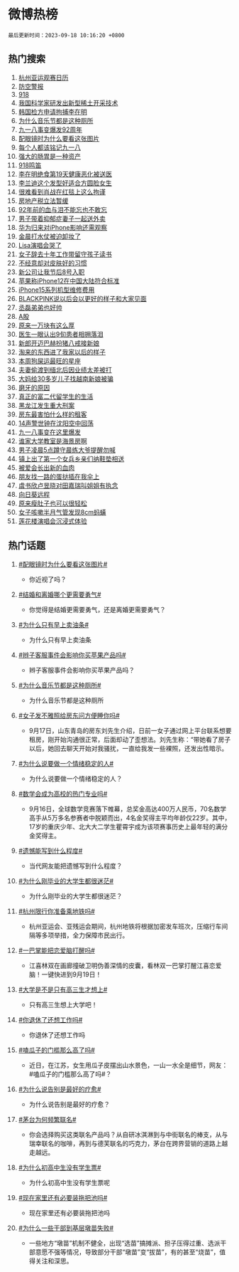 # 微博热榜

`最后更新时间：2023-09-18 10:16:20 +0800`

## 热门搜索

1. [杭州亚运观赛日历](https://m.weibo.cn/search?containerid=100103type%3D1%26t%3D10%26q%3D%23%E6%9D%AD%E5%B7%9E%E4%BA%9A%E8%BF%90%E8%A7%82%E8%B5%9B%E6%97%A5%E5%8E%86%23&stream_entry_id=51&isnewpage=1&extparam=seat%3D1%26cate%3D10103%26stream_entry_id%3D51%26pos%3D0%26dgr%3D0%26c_type%3D51%26filter_type%3Drealtimehot%26display_time%3D1695003379%26pre_seqid%3D169500337952001754308)
1. [防空警报](https://m.weibo.cn/search?containerid=100103type%3D1%26t%3D10%26q%3D%E9%98%B2%E7%A9%BA%E8%AD%A6%E6%8A%A5&stream_entry_id=31&isnewpage=1&extparam=seat%3D1%26cate%3D5001%26stream_entry_id%3D31%26flag%3D1%26filter_type%3Drealtimehot%26c_type%3D31%26lcate%3D5001%26pos%3D0%26q%3D%25E9%2598%25B2%25E7%25A9%25BA%25E8%25AD%25A6%25E6%258A%25A5%26dgr%3D0%26band_rank%3D1%26realpos%3D1%26display_time%3D1695003379%26pre_seqid%3D169500337952001754308)
1. [918](https://m.weibo.cn/search?containerid=100103type%3D1%26t%3D10%26q%3D918&stream_entry_id=31&isnewpage=1&extparam=seat%3D1%26cate%3D5001%26stream_entry_id%3D31%26flag%3D16%26filter_type%3Drealtimehot%26c_type%3D31%26lcate%3D5001%26pos%3D1%26q%3D918%26dgr%3D0%26band_rank%3D2%26realpos%3D2%26display_time%3D1695003379%26pre_seqid%3D169500337952001754308)
1. [我国科学家研发出新型稀土开采技术](https://m.weibo.cn/search?containerid=100103type%3D1%26t%3D10%26q%3D%23%E6%88%91%E5%9B%BD%E7%A7%91%E5%AD%A6%E5%AE%B6%E7%A0%94%E5%8F%91%E5%87%BA%E6%96%B0%E5%9E%8B%E7%A8%80%E5%9C%9F%E5%BC%80%E9%87%87%E6%8A%80%E6%9C%AF%23&stream_entry_id=31&isnewpage=1&extparam=seat%3D1%26cate%3D5001%26stream_entry_id%3D31%26flag%3D0%26filter_type%3Drealtimehot%26c_type%3D31%26lcate%3D5001%26pos%3D2%26q%3D%2523%25E6%2588%2591%25E5%259B%25BD%25E7%25A7%2591%25E5%25AD%25A6%25E5%25AE%25B6%25E7%25A0%2594%25E5%258F%2591%25E5%2587%25BA%25E6%2596%25B0%25E5%259E%258B%25E7%25A8%2580%25E5%259C%259F%25E5%25BC%2580%25E9%2587%2587%25E6%258A%2580%25E6%259C%25AF%2523%26dgr%3D0%26band_rank%3D3%26realpos%3D3%26display_time%3D1695003379%26pre_seqid%3D169500337952001754308)
1. [韩国检方申请拘捕李在明](https://m.weibo.cn/search?containerid=100103type%3D1%26t%3D10%26q%3D%23%E9%9F%A9%E5%9B%BD%E6%A3%80%E6%96%B9%E7%94%B3%E8%AF%B7%E6%8B%98%E6%8D%95%E6%9D%8E%E5%9C%A8%E6%98%8E%23&stream_entry_id=31&isnewpage=1&extparam=seat%3D1%26cate%3D5001%26stream_entry_id%3D31%26flag%3D1%26filter_type%3Drealtimehot%26c_type%3D31%26lcate%3D5001%26pos%3D3%26q%3D%2523%25E9%259F%25A9%25E5%259B%25BD%25E6%25A3%2580%25E6%2596%25B9%25E7%2594%25B3%25E8%25AF%25B7%25E6%258B%2598%25E6%258D%2595%25E6%259D%258E%25E5%259C%25A8%25E6%2598%258E%2523%26dgr%3D0%26band_rank%3D4%26realpos%3D4%26display_time%3D1695003379%26pre_seqid%3D169500337952001754308)
1. [为什么音乐节都是这种厕所](https://m.weibo.cn/search?containerid=100103type%3D1%26t%3D10%26q%3D%23%E4%B8%BA%E4%BB%80%E4%B9%88%E9%9F%B3%E4%B9%90%E8%8A%82%E9%83%BD%E6%98%AF%E8%BF%99%E7%A7%8D%E5%8E%95%E6%89%80%23&stream_entry_id=31&isnewpage=1&extparam=seat%3D1%26cate%3D5001%26stream_entry_id%3D31%26flag%3D1%26filter_type%3Drealtimehot%26c_type%3D31%26lcate%3D5001%26pos%3D4%26q%3D%2523%25E4%25B8%25BA%25E4%25BB%2580%25E4%25B9%2588%25E9%259F%25B3%25E4%25B9%2590%25E8%258A%2582%25E9%2583%25BD%25E6%2598%25AF%25E8%25BF%2599%25E7%25A7%258D%25E5%258E%2595%25E6%2589%2580%2523%26dgr%3D0%26band_rank%3D5%26realpos%3D5%26display_time%3D1695003379%26pre_seqid%3D169500337952001754308)
1. [九一八事变爆发92周年](https://m.weibo.cn/search?containerid=100103type%3D1%26t%3D10%26q%3D%23%E4%B9%9D%E4%B8%80%E5%85%AB%E4%BA%8B%E5%8F%98%E7%88%86%E5%8F%9192%E5%91%A8%E5%B9%B4%23&stream_entry_id=31&isnewpage=1&extparam=seat%3D1%26cate%3D5001%26stream_entry_id%3D31%26flag%3D16%26filter_type%3Drealtimehot%26c_type%3D31%26lcate%3D5001%26pos%3D5%26q%3D%2523%25E4%25B9%259D%25E4%25B8%2580%25E5%2585%25AB%25E4%25BA%258B%25E5%258F%2598%25E7%2588%2586%25E5%258F%259192%25E5%2591%25A8%25E5%25B9%25B4%2523%26dgr%3D0%26band_rank%3D6%26realpos%3D6%26display_time%3D1695003379%26pre_seqid%3D169500337952001754308)
1. [配眼镜时为什么要看这张图片](https://m.weibo.cn/search?containerid=100103type%3D1%26t%3D10%26q%3D%23%E9%85%8D%E7%9C%BC%E9%95%9C%E6%97%B6%E4%B8%BA%E4%BB%80%E4%B9%88%E8%A6%81%E7%9C%8B%E8%BF%99%E5%BC%A0%E5%9B%BE%E7%89%87%23&stream_entry_id=31&isnewpage=1&extparam=seat%3D1%26cate%3D5001%26stream_entry_id%3D31%26flag%3D1%26filter_type%3Drealtimehot%26c_type%3D31%26lcate%3D5001%26pos%3D6%26q%3D%2523%25E9%2585%258D%25E7%259C%25BC%25E9%2595%259C%25E6%2597%25B6%25E4%25B8%25BA%25E4%25BB%2580%25E4%25B9%2588%25E8%25A6%2581%25E7%259C%258B%25E8%25BF%2599%25E5%25BC%25A0%25E5%259B%25BE%25E7%2589%2587%2523%26dgr%3D0%26band_rank%3D7%26realpos%3D7%26display_time%3D1695003379%26pre_seqid%3D169500337952001754308)
1. [每个人都该铭记九一八](https://m.weibo.cn/search?containerid=100103type%3D1%26t%3D10%26q%3D%23%E6%AF%8F%E4%B8%AA%E4%BA%BA%E9%83%BD%E8%AF%A5%E9%93%AD%E8%AE%B0%E4%B9%9D%E4%B8%80%E5%85%AB%23&stream_entry_id=31&isnewpage=1&extparam=seat%3D1%26cate%3D5001%26stream_entry_id%3D31%26flag%3D16%26filter_type%3Drealtimehot%26c_type%3D31%26lcate%3D5001%26pos%3D7%26q%3D%2523%25E6%25AF%258F%25E4%25B8%25AA%25E4%25BA%25BA%25E9%2583%25BD%25E8%25AF%25A5%25E9%2593%25AD%25E8%25AE%25B0%25E4%25B9%259D%25E4%25B8%2580%25E5%2585%25AB%2523%26dgr%3D0%26band_rank%3D8%26realpos%3D8%26display_time%3D1695003379%26pre_seqid%3D169500337952001754308)
1. [强大的肠胃是一种资产](https://m.weibo.cn/search?containerid=100103type%3D1%26t%3D10%26q%3D%E5%BC%BA%E5%A4%A7%E7%9A%84%E8%82%A0%E8%83%83%E6%98%AF%E4%B8%80%E7%A7%8D%E8%B5%84%E4%BA%A7&stream_entry_id=31&isnewpage=1&extparam=seat%3D1%26cate%3D5001%26stream_entry_id%3D31%26flag%3D1%26filter_type%3Drealtimehot%26c_type%3D31%26lcate%3D5001%26pos%3D8%26q%3D%25E5%25BC%25BA%25E5%25A4%25A7%25E7%259A%2584%25E8%2582%25A0%25E8%2583%2583%25E6%2598%25AF%25E4%25B8%2580%25E7%25A7%258D%25E8%25B5%2584%25E4%25BA%25A7%26dgr%3D0%26band_rank%3D9%26realpos%3D9%26display_time%3D1695003379%26pre_seqid%3D169500337952001754308)
1. [918鸣笛](https://m.weibo.cn/search?containerid=100103type%3D1%26t%3D10%26q%3D918%E9%B8%A3%E7%AC%9B&stream_entry_id=31&isnewpage=1&extparam=seat%3D1%26cate%3D5001%26stream_entry_id%3D31%26flag%3D1%26filter_type%3Drealtimehot%26c_type%3D31%26lcate%3D5001%26pos%3D9%26q%3D918%25E9%25B8%25A3%25E7%25AC%259B%26dgr%3D0%26band_rank%3D10%26realpos%3D10%26display_time%3D1695003379%26pre_seqid%3D169500337952001754308)
1. [李在明绝食第19天健康恶化被送医](https://m.weibo.cn/search?containerid=100103type%3D1%26t%3D10%26q%3D%23%E6%9D%8E%E5%9C%A8%E6%98%8E%E7%BB%9D%E9%A3%9F%E7%AC%AC19%E5%A4%A9%E5%81%A5%E5%BA%B7%E6%81%B6%E5%8C%96%E8%A2%AB%E9%80%81%E5%8C%BB%23&stream_entry_id=31&isnewpage=1&extparam=seat%3D1%26cate%3D5001%26stream_entry_id%3D31%26flag%3D2%26filter_type%3Drealtimehot%26c_type%3D31%26lcate%3D5001%26pos%3D10%26q%3D%2523%25E6%259D%258E%25E5%259C%25A8%25E6%2598%258E%25E7%25BB%259D%25E9%25A3%259F%25E7%25AC%25AC19%25E5%25A4%25A9%25E5%2581%25A5%25E5%25BA%25B7%25E6%2581%25B6%25E5%258C%2596%25E8%25A2%25AB%25E9%2580%2581%25E5%258C%25BB%2523%26dgr%3D0%26band_rank%3D11%26realpos%3D11%26display_time%3D1695003379%26pre_seqid%3D169500337952001754308)
1. [李兰迪这个发型好适合方圆脸女生](https://m.weibo.cn/search?containerid=100103type%3D1%26t%3D10%26q%3D%E6%9D%8E%E5%85%B0%E8%BF%AA%E8%BF%99%E4%B8%AA%E5%8F%91%E5%9E%8B%E5%A5%BD%E9%80%82%E5%90%88%E6%96%B9%E5%9C%86%E8%84%B8%E5%A5%B3%E7%94%9F&stream_entry_id=31&isnewpage=1&extparam=seat%3D1%26cate%3D5001%26stream_entry_id%3D31%26flag%3D0%26filter_type%3Drealtimehot%26c_type%3D31%26lcate%3D5001%26pos%3D11%26q%3D%25E6%259D%258E%25E5%2585%25B0%25E8%25BF%25AA%25E8%25BF%2599%25E4%25B8%25AA%25E5%258F%2591%25E5%259E%258B%25E5%25A5%25BD%25E9%2580%2582%25E5%2590%2588%25E6%2596%25B9%25E5%259C%2586%25E8%2584%25B8%25E5%25A5%25B3%25E7%2594%259F%26dgr%3D0%26band_rank%3D12%26realpos%3D12%26display_time%3D1695003379%26pre_seqid%3D169500337952001754308)
1. [很难看到肖战在红毯上这么拘谨](https://m.weibo.cn/search?containerid=100103type%3D1%26t%3D10%26q%3D%E5%BE%88%E9%9A%BE%E7%9C%8B%E5%88%B0%E8%82%96%E6%88%98%E5%9C%A8%E7%BA%A2%E6%AF%AF%E4%B8%8A%E8%BF%99%E4%B9%88%E6%8B%98%E8%B0%A8&stream_entry_id=31&isnewpage=1&extparam=seat%3D1%26cate%3D5001%26stream_entry_id%3D31%26flag%3D2%26filter_type%3Drealtimehot%26c_type%3D31%26lcate%3D5001%26pos%3D12%26q%3D%25E5%25BE%2588%25E9%259A%25BE%25E7%259C%258B%25E5%2588%25B0%25E8%2582%2596%25E6%2588%2598%25E5%259C%25A8%25E7%25BA%25A2%25E6%25AF%25AF%25E4%25B8%258A%25E8%25BF%2599%25E4%25B9%2588%25E6%258B%2598%25E8%25B0%25A8%26dgr%3D0%26band_rank%3D13%26realpos%3D13%26display_time%3D1695003379%26pre_seqid%3D169500337952001754308)
1. [房地产税立法暂缓](https://m.weibo.cn/search?containerid=100103type%3D1%26t%3D10%26q%3D%23%E6%88%BF%E5%9C%B0%E4%BA%A7%E7%A8%8E%E7%AB%8B%E6%B3%95%E6%9A%82%E7%BC%93%23&stream_entry_id=31&isnewpage=1&extparam=seat%3D1%26cate%3D5001%26stream_entry_id%3D31%26flag%3D1%26filter_type%3Drealtimehot%26c_type%3D31%26lcate%3D5001%26pos%3D13%26q%3D%2523%25E6%2588%25BF%25E5%259C%25B0%25E4%25BA%25A7%25E7%25A8%258E%25E7%25AB%258B%25E6%25B3%2595%25E6%259A%2582%25E7%25BC%2593%2523%26dgr%3D0%26band_rank%3D14%26realpos%3D14%26display_time%3D1695003379%26pre_seqid%3D169500337952001754308)
1. [92年前的血与泪不能忘也不敢忘](https://m.weibo.cn/search?containerid=100103type%3D1%26t%3D10%26q%3D%2392%E5%B9%B4%E5%89%8D%E7%9A%84%E8%A1%80%E4%B8%8E%E6%B3%AA%E4%B8%8D%E8%83%BD%E5%BF%98%E4%B9%9F%E4%B8%8D%E6%95%A2%E5%BF%98%23&stream_entry_id=31&isnewpage=1&extparam=seat%3D1%26cate%3D5001%26stream_entry_id%3D31%26flag%3D0%26filter_type%3Drealtimehot%26c_type%3D31%26lcate%3D5001%26pos%3D14%26q%3D%252392%25E5%25B9%25B4%25E5%2589%258D%25E7%259A%2584%25E8%25A1%2580%25E4%25B8%258E%25E6%25B3%25AA%25E4%25B8%258D%25E8%2583%25BD%25E5%25BF%2598%25E4%25B9%259F%25E4%25B8%258D%25E6%2595%25A2%25E5%25BF%2598%2523%26dgr%3D0%26band_rank%3D15%26realpos%3D15%26display_time%3D1695003379%26pre_seqid%3D169500337952001754308)
1. [男子带着抑郁症妻子一起送外卖](https://m.weibo.cn/search?containerid=100103type%3D1%26t%3D10%26q%3D%23%E7%94%B7%E5%AD%90%E5%B8%A6%E7%9D%80%E6%8A%91%E9%83%81%E7%97%87%E5%A6%BB%E5%AD%90%E4%B8%80%E8%B5%B7%E9%80%81%E5%A4%96%E5%8D%96%23&stream_entry_id=31&isnewpage=1&extparam=seat%3D1%26cate%3D5001%26stream_entry_id%3D31%26flag%3D1%26filter_type%3Drealtimehot%26c_type%3D31%26lcate%3D5001%26pos%3D15%26q%3D%2523%25E7%2594%25B7%25E5%25AD%2590%25E5%25B8%25A6%25E7%259D%2580%25E6%258A%2591%25E9%2583%2581%25E7%2597%2587%25E5%25A6%25BB%25E5%25AD%2590%25E4%25B8%2580%25E8%25B5%25B7%25E9%2580%2581%25E5%25A4%2596%25E5%258D%2596%2523%26dgr%3D0%26band_rank%3D16%26realpos%3D16%26display_time%3D1695003379%26pre_seqid%3D169500337952001754308)
1. [华为归来对iPhone影响还需观察](https://m.weibo.cn/search?containerid=100103type%3D1%26t%3D10%26q%3D%23%E5%8D%8E%E4%B8%BA%E5%BD%92%E6%9D%A5%E5%AF%B9iPhone%E5%BD%B1%E5%93%8D%E8%BF%98%E9%9C%80%E8%A7%82%E5%AF%9F%23&stream_entry_id=31&isnewpage=1&extparam=seat%3D1%26cate%3D5001%26stream_entry_id%3D31%26flag%3D1%26filter_type%3Drealtimehot%26c_type%3D31%26lcate%3D5001%26pos%3D16%26q%3D%2523%25E5%258D%258E%25E4%25B8%25BA%25E5%25BD%2592%25E6%259D%25A5%25E5%25AF%25B9iPhone%25E5%25BD%25B1%25E5%2593%258D%25E8%25BF%2598%25E9%259C%2580%25E8%25A7%2582%25E5%25AF%259F%2523%26dgr%3D0%26band_rank%3D17%26realpos%3D17%26display_time%3D1695003379%26pre_seqid%3D169500337952001754308)
1. [金晨打水仗被迫卸妆了](https://m.weibo.cn/search?containerid=100103type%3D1%26t%3D10%26q%3D%23%E9%87%91%E6%99%A8%E6%89%93%E6%B0%B4%E4%BB%97%E8%A2%AB%E8%BF%AB%E5%8D%B8%E5%A6%86%E4%BA%86%23&stream_entry_id=31&isnewpage=1&extparam=seat%3D1%26cate%3D5001%26stream_entry_id%3D31%26flag%3D0%26filter_type%3Drealtimehot%26c_type%3D31%26lcate%3D5001%26pos%3D17%26q%3D%2523%25E9%2587%2591%25E6%2599%25A8%25E6%2589%2593%25E6%25B0%25B4%25E4%25BB%2597%25E8%25A2%25AB%25E8%25BF%25AB%25E5%258D%25B8%25E5%25A6%2586%25E4%25BA%2586%2523%26dgr%3D0%26band_rank%3D18%26realpos%3D18%26display_time%3D1695003379%26pre_seqid%3D169500337952001754308)
1. [Lisa演唱会哭了](https://m.weibo.cn/search?containerid=100103type%3D1%26t%3D10%26q%3D%23Lisa%E6%BC%94%E5%94%B1%E4%BC%9A%E5%93%AD%E4%BA%86%23&stream_entry_id=31&isnewpage=1&extparam=seat%3D1%26cate%3D5001%26stream_entry_id%3D31%26flag%3D2%26filter_type%3Drealtimehot%26c_type%3D31%26lcate%3D5001%26pos%3D18%26q%3D%2523Lisa%25E6%25BC%2594%25E5%2594%25B1%25E4%25BC%259A%25E5%2593%25AD%25E4%25BA%2586%2523%26dgr%3D0%26band_rank%3D19%26realpos%3D19%26display_time%3D1695003379%26pre_seqid%3D169500337952001754308)
1. [女子辞去十年工作带留守孩子读书](https://m.weibo.cn/search?containerid=100103type%3D1%26t%3D10%26q%3D%23%E5%A5%B3%E5%AD%90%E8%BE%9E%E5%8E%BB%E5%8D%81%E5%B9%B4%E5%B7%A5%E4%BD%9C%E5%B8%A6%E7%95%99%E5%AE%88%E5%AD%A9%E5%AD%90%E8%AF%BB%E4%B9%A6%23&stream_entry_id=31&isnewpage=1&extparam=seat%3D1%26cate%3D5001%26stream_entry_id%3D31%26flag%3D32768%26filter_type%3Drealtimehot%26c_type%3D31%26lcate%3D5001%26pos%3D19%26q%3D%2523%25E5%25A5%25B3%25E5%25AD%2590%25E8%25BE%259E%25E5%258E%25BB%25E5%258D%2581%25E5%25B9%25B4%25E5%25B7%25A5%25E4%25BD%259C%25E5%25B8%25A6%25E7%2595%2599%25E5%25AE%2588%25E5%25AD%25A9%25E5%25AD%2590%25E8%25AF%25BB%25E4%25B9%25A6%2523%26dgr%3D0%26band_rank%3D20%26realpos%3D20%26display_time%3D1695003379%26pre_seqid%3D169500337952001754308)
1. [不经意却对皮肤好的习惯](https://m.weibo.cn/search?containerid=100103type%3D1%26t%3D10%26q%3D%23%E4%B8%8D%E7%BB%8F%E6%84%8F%E5%8D%B4%E5%AF%B9%E7%9A%AE%E8%82%A4%E5%A5%BD%E7%9A%84%E4%B9%A0%E6%83%AF%23&stream_entry_id=31&isnewpage=1&extparam=seat%3D1%26cate%3D5001%26stream_entry_id%3D31%26flag%3D1%26filter_type%3Drealtimehot%26c_type%3D31%26lcate%3D5001%26pos%3D20%26q%3D%2523%25E4%25B8%258D%25E7%25BB%258F%25E6%2584%258F%25E5%258D%25B4%25E5%25AF%25B9%25E7%259A%25AE%25E8%2582%25A4%25E5%25A5%25BD%25E7%259A%2584%25E4%25B9%25A0%25E6%2583%25AF%2523%26dgr%3D0%26band_rank%3D21%26realpos%3D21%26display_time%3D1695003379%26pre_seqid%3D169500337952001754308)
1. [新公司让我节后8号入职](https://m.weibo.cn/search?containerid=100103type%3D1%26t%3D10%26q%3D%23%E6%96%B0%E5%85%AC%E5%8F%B8%E8%AE%A9%E6%88%91%E8%8A%82%E5%90%8E8%E5%8F%B7%E5%85%A5%E8%81%8C%23&stream_entry_id=31&isnewpage=1&extparam=seat%3D1%26cate%3D5001%26stream_entry_id%3D31%26flag%3D1%26filter_type%3Drealtimehot%26c_type%3D31%26lcate%3D5001%26pos%3D21%26q%3D%2523%25E6%2596%25B0%25E5%2585%25AC%25E5%258F%25B8%25E8%25AE%25A9%25E6%2588%2591%25E8%258A%2582%25E5%2590%258E8%25E5%258F%25B7%25E5%2585%25A5%25E8%2581%258C%2523%26dgr%3D0%26band_rank%3D22%26realpos%3D22%26display_time%3D1695003379%26pre_seqid%3D169500337952001754308)
1. [苹果称iPhone12在中国大陆符合标准](https://m.weibo.cn/search?containerid=100103type%3D1%26t%3D10%26q%3D%23%E8%8B%B9%E6%9E%9C%E7%A7%B0iPhone12%E5%9C%A8%E4%B8%AD%E5%9B%BD%E5%A4%A7%E9%99%86%E7%AC%A6%E5%90%88%E6%A0%87%E5%87%86%23&stream_entry_id=31&isnewpage=1&extparam=seat%3D1%26cate%3D5001%26stream_entry_id%3D31%26flag%3D0%26filter_type%3Drealtimehot%26c_type%3D31%26lcate%3D5001%26pos%3D22%26q%3D%2523%25E8%258B%25B9%25E6%259E%259C%25E7%25A7%25B0iPhone12%25E5%259C%25A8%25E4%25B8%25AD%25E5%259B%25BD%25E5%25A4%25A7%25E9%2599%2586%25E7%25AC%25A6%25E5%2590%2588%25E6%25A0%2587%25E5%2587%2586%2523%26dgr%3D0%26band_rank%3D23%26realpos%3D23%26display_time%3D1695003379%26pre_seqid%3D169500337952001754308)
1. [iPhone15系列机型维修费用](https://m.weibo.cn/search?containerid=100103type%3D1%26t%3D10%26q%3D%23iPhone15%E7%B3%BB%E5%88%97%E6%9C%BA%E5%9E%8B%E7%BB%B4%E4%BF%AE%E8%B4%B9%E7%94%A8%23&stream_entry_id=31&isnewpage=1&extparam=seat%3D1%26cate%3D5001%26stream_entry_id%3D31%26flag%3D1%26filter_type%3Drealtimehot%26c_type%3D31%26lcate%3D5001%26pos%3D23%26q%3D%2523iPhone15%25E7%25B3%25BB%25E5%2588%2597%25E6%259C%25BA%25E5%259E%258B%25E7%25BB%25B4%25E4%25BF%25AE%25E8%25B4%25B9%25E7%2594%25A8%2523%26dgr%3D0%26band_rank%3D24%26realpos%3D24%26display_time%3D1695003379%26pre_seqid%3D169500337952001754308)
1. [BLACKPINK说以后会以更好的样子和大家见面](https://m.weibo.cn/search?containerid=100103type%3D1%26t%3D10%26q%3D%23BLACKPINK%E8%AF%B4%E4%BB%A5%E5%90%8E%E4%BC%9A%E4%BB%A5%E6%9B%B4%E5%A5%BD%E7%9A%84%E6%A0%B7%E5%AD%90%E5%92%8C%E5%A4%A7%E5%AE%B6%E8%A7%81%E9%9D%A2%23&stream_entry_id=31&isnewpage=1&extparam=seat%3D1%26cate%3D5001%26stream_entry_id%3D31%26flag%3D0%26filter_type%3Drealtimehot%26c_type%3D31%26lcate%3D5001%26pos%3D24%26q%3D%2523BLACKPINK%25E8%25AF%25B4%25E4%25BB%25A5%25E5%2590%258E%25E4%25BC%259A%25E4%25BB%25A5%25E6%259B%25B4%25E5%25A5%25BD%25E7%259A%2584%25E6%25A0%25B7%25E5%25AD%2590%25E5%2592%258C%25E5%25A4%25A7%25E5%25AE%25B6%25E8%25A7%2581%25E9%259D%25A2%2523%26dgr%3D0%26band_rank%3D25%26realpos%3D25%26display_time%3D1695003379%26pre_seqid%3D169500337952001754308)
1. [丞磊弟弟也好帅](https://m.weibo.cn/search?containerid=100103type%3D1%26t%3D10%26q%3D%23%E4%B8%9E%E7%A3%8A%E5%BC%9F%E5%BC%9F%E4%B9%9F%E5%A5%BD%E5%B8%85%23&stream_entry_id=31&isnewpage=1&extparam=seat%3D1%26cate%3D5001%26stream_entry_id%3D31%26flag%3D1%26filter_type%3Drealtimehot%26c_type%3D31%26lcate%3D5001%26pos%3D25%26q%3D%2523%25E4%25B8%259E%25E7%25A3%258A%25E5%25BC%259F%25E5%25BC%259F%25E4%25B9%259F%25E5%25A5%25BD%25E5%25B8%2585%2523%26dgr%3D0%26band_rank%3D26%26realpos%3D26%26display_time%3D1695003379%26pre_seqid%3D169500337952001754308)
1. [A股](https://m.weibo.cn/search?containerid=100103type%3D1%26t%3D10%26q%3DA%E8%82%A1&stream_entry_id=31&isnewpage=1&extparam=seat%3D1%26cate%3D5001%26stream_entry_id%3D31%26flag%3D1%26filter_type%3Drealtimehot%26c_type%3D31%26lcate%3D5001%26pos%3D26%26q%3DA%25E8%2582%25A1%26dgr%3D0%26band_rank%3D27%26realpos%3D27%26display_time%3D1695003379%26pre_seqid%3D169500337952001754308)
1. [原来一万块有这么厚](https://m.weibo.cn/search?containerid=100103type%3D1%26t%3D10%26q%3D%23%E5%8E%9F%E6%9D%A5%E4%B8%80%E4%B8%87%E5%9D%97%E6%9C%89%E8%BF%99%E4%B9%88%E5%8E%9A%23&stream_entry_id=31&isnewpage=1&extparam=seat%3D1%26cate%3D5001%26stream_entry_id%3D31%26flag%3D0%26filter_type%3Drealtimehot%26c_type%3D31%26lcate%3D5001%26pos%3D27%26q%3D%2523%25E5%258E%259F%25E6%259D%25A5%25E4%25B8%2580%25E4%25B8%2587%25E5%259D%2597%25E6%259C%2589%25E8%25BF%2599%25E4%25B9%2588%25E5%258E%259A%2523%26dgr%3D0%26band_rank%3D28%26realpos%3D28%26display_time%3D1695003379%26pre_seqid%3D169500337952001754308)
1. [医生一眼认出9旬患者相拥落泪](https://m.weibo.cn/search?containerid=100103type%3D1%26t%3D10%26q%3D%23%E5%8C%BB%E7%94%9F%E4%B8%80%E7%9C%BC%E8%AE%A4%E5%87%BA9%E6%97%AC%E6%82%A3%E8%80%85%E7%9B%B8%E6%8B%A5%E8%90%BD%E6%B3%AA%23&stream_entry_id=31&isnewpage=1&extparam=seat%3D1%26cate%3D5001%26stream_entry_id%3D31%26flag%3D32768%26filter_type%3Drealtimehot%26c_type%3D31%26lcate%3D5001%26pos%3D28%26q%3D%2523%25E5%258C%25BB%25E7%2594%259F%25E4%25B8%2580%25E7%259C%25BC%25E8%25AE%25A4%25E5%2587%25BA9%25E6%2597%25AC%25E6%2582%25A3%25E8%2580%2585%25E7%259B%25B8%25E6%258B%25A5%25E8%2590%25BD%25E6%25B3%25AA%2523%26dgr%3D0%26band_rank%3D29%26realpos%3D29%26display_time%3D1695003379%26pre_seqid%3D169500337952001754308)
1. [新郎开迈巴赫扮猪八戒接新娘](https://m.weibo.cn/search?containerid=100103type%3D1%26t%3D10%26q%3D%23%E6%96%B0%E9%83%8E%E5%BC%80%E8%BF%88%E5%B7%B4%E8%B5%AB%E6%89%AE%E7%8C%AA%E5%85%AB%E6%88%92%E6%8E%A5%E6%96%B0%E5%A8%98%23&stream_entry_id=31&isnewpage=1&extparam=seat%3D1%26cate%3D5001%26stream_entry_id%3D31%26flag%3D0%26filter_type%3Drealtimehot%26c_type%3D31%26lcate%3D5001%26pos%3D29%26q%3D%2523%25E6%2596%25B0%25E9%2583%258E%25E5%25BC%2580%25E8%25BF%2588%25E5%25B7%25B4%25E8%25B5%25AB%25E6%2589%25AE%25E7%258C%25AA%25E5%2585%25AB%25E6%2588%2592%25E6%258E%25A5%25E6%2596%25B0%25E5%25A8%2598%2523%26dgr%3D0%26band_rank%3D30%26realpos%3D30%26display_time%3D1695003379%26pre_seqid%3D169500337952001754308)
1. [淘来的东西进了我家以后的样子](https://m.weibo.cn/search?containerid=100103type%3D1%26t%3D10%26q%3D%E6%B7%98%E6%9D%A5%E7%9A%84%E4%B8%9C%E8%A5%BF%E8%BF%9B%E4%BA%86%E6%88%91%E5%AE%B6%E4%BB%A5%E5%90%8E%E7%9A%84%E6%A0%B7%E5%AD%90&stream_entry_id=31&isnewpage=1&extparam=seat%3D1%26cate%3D5001%26stream_entry_id%3D31%26flag%3D1%26filter_type%3Drealtimehot%26c_type%3D31%26lcate%3D5001%26pos%3D30%26q%3D%25E6%25B7%2598%25E6%259D%25A5%25E7%259A%2584%25E4%25B8%259C%25E8%25A5%25BF%25E8%25BF%259B%25E4%25BA%2586%25E6%2588%2591%25E5%25AE%25B6%25E4%25BB%25A5%25E5%2590%258E%25E7%259A%2584%25E6%25A0%25B7%25E5%25AD%2590%26dgr%3D0%26band_rank%3D31%26realpos%3D31%26display_time%3D1695003379%26pre_seqid%3D169500337952001754308)
1. [本周狗屎运最旺的星座](https://m.weibo.cn/search?containerid=100103type%3D1%26t%3D10%26q%3D%E6%9C%AC%E5%91%A8%E7%8B%97%E5%B1%8E%E8%BF%90%E6%9C%80%E6%97%BA%E7%9A%84%E6%98%9F%E5%BA%A7&stream_entry_id=31&isnewpage=1&extparam=seat%3D1%26cate%3D5001%26stream_entry_id%3D31%26flag%3D0%26filter_type%3Drealtimehot%26c_type%3D31%26lcate%3D5001%26pos%3D31%26q%3D%25E6%259C%25AC%25E5%2591%25A8%25E7%258B%2597%25E5%25B1%258E%25E8%25BF%2590%25E6%259C%2580%25E6%2597%25BA%25E7%259A%2584%25E6%2598%259F%25E5%25BA%25A7%26dgr%3D0%26band_rank%3D32%26realpos%3D32%26display_time%3D1695003379%26pre_seqid%3D169500337952001754308)
1. [夫妻偷渡到缅北后因业绩太差被打](https://m.weibo.cn/search?containerid=100103type%3D1%26t%3D10%26q%3D%23%E5%A4%AB%E5%A6%BB%E5%81%B7%E6%B8%A1%E5%88%B0%E7%BC%85%E5%8C%97%E5%90%8E%E5%9B%A0%E4%B8%9A%E7%BB%A9%E5%A4%AA%E5%B7%AE%E8%A2%AB%E6%89%93%23&stream_entry_id=31&isnewpage=1&extparam=seat%3D1%26cate%3D5001%26stream_entry_id%3D31%26flag%3D0%26filter_type%3Drealtimehot%26c_type%3D31%26lcate%3D5001%26pos%3D32%26q%3D%2523%25E5%25A4%25AB%25E5%25A6%25BB%25E5%2581%25B7%25E6%25B8%25A1%25E5%2588%25B0%25E7%25BC%2585%25E5%258C%2597%25E5%2590%258E%25E5%259B%25A0%25E4%25B8%259A%25E7%25BB%25A9%25E5%25A4%25AA%25E5%25B7%25AE%25E8%25A2%25AB%25E6%2589%2593%2523%26dgr%3D0%26band_rank%3D33%26realpos%3D33%26display_time%3D1695003379%26pre_seqid%3D169500337952001754308)
1. [大妈给30多岁儿子找越南新娘被骗](https://m.weibo.cn/search?containerid=100103type%3D1%26t%3D10%26q%3D%23%E5%A4%A7%E5%A6%88%E7%BB%9930%E5%A4%9A%E5%B2%81%E5%84%BF%E5%AD%90%E6%89%BE%E8%B6%8A%E5%8D%97%E6%96%B0%E5%A8%98%E8%A2%AB%E9%AA%97%23&stream_entry_id=31&isnewpage=1&extparam=seat%3D1%26cate%3D5001%26stream_entry_id%3D31%26flag%3D1%26filter_type%3Drealtimehot%26c_type%3D31%26lcate%3D5001%26pos%3D33%26q%3D%2523%25E5%25A4%25A7%25E5%25A6%2588%25E7%25BB%259930%25E5%25A4%259A%25E5%25B2%2581%25E5%2584%25BF%25E5%25AD%2590%25E6%2589%25BE%25E8%25B6%258A%25E5%258D%2597%25E6%2596%25B0%25E5%25A8%2598%25E8%25A2%25AB%25E9%25AA%2597%2523%26dgr%3D0%26band_rank%3D34%26realpos%3D34%26display_time%3D1695003379%26pre_seqid%3D169500337952001754308)
1. [磨牙的原因](https://m.weibo.cn/search?containerid=100103type%3D1%26t%3D10%26q%3D%23%E7%A3%A8%E7%89%99%E7%9A%84%E5%8E%9F%E5%9B%A0%23&stream_entry_id=31&isnewpage=1&extparam=seat%3D1%26cate%3D5001%26stream_entry_id%3D31%26flag%3D0%26filter_type%3Drealtimehot%26c_type%3D31%26lcate%3D5001%26pos%3D34%26q%3D%2523%25E7%25A3%25A8%25E7%2589%2599%25E7%259A%2584%25E5%258E%259F%25E5%259B%25A0%2523%26dgr%3D0%26band_rank%3D35%26realpos%3D35%26display_time%3D1695003379%26pre_seqid%3D169500337952001754308)
1. [真正的富二代留学生的生活](https://m.weibo.cn/search?containerid=100103type%3D1%26t%3D10%26q%3D%E7%9C%9F%E6%AD%A3%E7%9A%84%E5%AF%8C%E4%BA%8C%E4%BB%A3%E7%95%99%E5%AD%A6%E7%94%9F%E7%9A%84%E7%94%9F%E6%B4%BB&stream_entry_id=31&isnewpage=1&extparam=seat%3D1%26cate%3D5001%26stream_entry_id%3D31%26flag%3D0%26filter_type%3Drealtimehot%26c_type%3D31%26lcate%3D5001%26pos%3D35%26q%3D%25E7%259C%259F%25E6%25AD%25A3%25E7%259A%2584%25E5%25AF%258C%25E4%25BA%258C%25E4%25BB%25A3%25E7%2595%2599%25E5%25AD%25A6%25E7%2594%259F%25E7%259A%2584%25E7%2594%259F%25E6%25B4%25BB%26dgr%3D0%26band_rank%3D36%26realpos%3D36%26display_time%3D1695003379%26pre_seqid%3D169500337952001754308)
1. [黑龙江发生重大刑案](https://m.weibo.cn/search?containerid=100103type%3D1%26t%3D10%26q%3D%23%E9%BB%91%E9%BE%99%E6%B1%9F%E5%8F%91%E7%94%9F%E9%87%8D%E5%A4%A7%E5%88%91%E6%A1%88%23&stream_entry_id=31&isnewpage=1&extparam=seat%3D1%26cate%3D5001%26stream_entry_id%3D31%26flag%3D0%26filter_type%3Drealtimehot%26c_type%3D31%26lcate%3D5001%26pos%3D36%26q%3D%2523%25E9%25BB%2591%25E9%25BE%2599%25E6%25B1%259F%25E5%258F%2591%25E7%2594%259F%25E9%2587%258D%25E5%25A4%25A7%25E5%2588%2591%25E6%25A1%2588%2523%26dgr%3D0%26band_rank%3D37%26realpos%3D37%26display_time%3D1695003379%26pre_seqid%3D169500337952001754308)
1. [房东最害怕什么样的租客](https://m.weibo.cn/search?containerid=100103type%3D1%26t%3D10%26q%3D%23%E6%88%BF%E4%B8%9C%E6%9C%80%E5%AE%B3%E6%80%95%E4%BB%80%E4%B9%88%E6%A0%B7%E7%9A%84%E7%A7%9F%E5%AE%A2%23&stream_entry_id=31&isnewpage=1&extparam=seat%3D1%26cate%3D5001%26stream_entry_id%3D31%26flag%3D1%26filter_type%3Drealtimehot%26c_type%3D31%26lcate%3D5001%26pos%3D37%26q%3D%2523%25E6%2588%25BF%25E4%25B8%259C%25E6%259C%2580%25E5%25AE%25B3%25E6%2580%2595%25E4%25BB%2580%25E4%25B9%2588%25E6%25A0%25B7%25E7%259A%2584%25E7%25A7%259F%25E5%25AE%25A2%2523%26dgr%3D0%26band_rank%3D38%26realpos%3D38%26display_time%3D1695003379%26pre_seqid%3D169500337952001754308)
1. [14声警世钟在沈阳空中回荡](https://m.weibo.cn/search?containerid=100103type%3D1%26t%3D10%26q%3D%2314%E5%A3%B0%E8%AD%A6%E4%B8%96%E9%92%9F%E5%9C%A8%E6%B2%88%E9%98%B3%E7%A9%BA%E4%B8%AD%E5%9B%9E%E8%8D%A1%23&stream_entry_id=31&isnewpage=1&extparam=seat%3D1%26cate%3D5001%26stream_entry_id%3D31%26flag%3D1%26filter_type%3Drealtimehot%26c_type%3D31%26lcate%3D5001%26pos%3D38%26q%3D%252314%25E5%25A3%25B0%25E8%25AD%25A6%25E4%25B8%2596%25E9%2592%259F%25E5%259C%25A8%25E6%25B2%2588%25E9%2598%25B3%25E7%25A9%25BA%25E4%25B8%25AD%25E5%259B%259E%25E8%258D%25A1%2523%26dgr%3D0%26band_rank%3D39%26realpos%3D39%26display_time%3D1695003379%26pre_seqid%3D169500337952001754308)
1. [九一八事变在这里爆发](https://m.weibo.cn/search?containerid=100103type%3D1%26t%3D10%26q%3D%23%E4%B9%9D%E4%B8%80%E5%85%AB%E4%BA%8B%E5%8F%98%E5%9C%A8%E8%BF%99%E9%87%8C%E7%88%86%E5%8F%91%23&stream_entry_id=31&isnewpage=1&extparam=seat%3D1%26cate%3D5001%26stream_entry_id%3D31%26flag%3D0%26filter_type%3Drealtimehot%26c_type%3D31%26lcate%3D5001%26pos%3D39%26q%3D%2523%25E4%25B9%259D%25E4%25B8%2580%25E5%2585%25AB%25E4%25BA%258B%25E5%258F%2598%25E5%259C%25A8%25E8%25BF%2599%25E9%2587%258C%25E7%2588%2586%25E5%258F%2591%2523%26dgr%3D0%26band_rank%3D40%26realpos%3D40%26display_time%3D1695003379%26pre_seqid%3D169500337952001754308)
1. [谁家大学教室是海景房啊](https://m.weibo.cn/search?containerid=100103type%3D1%26t%3D10%26q%3D%23%E8%B0%81%E5%AE%B6%E5%A4%A7%E5%AD%A6%E6%95%99%E5%AE%A4%E6%98%AF%E6%B5%B7%E6%99%AF%E6%88%BF%E5%95%8A%23&stream_entry_id=31&isnewpage=1&extparam=seat%3D1%26cate%3D5001%26stream_entry_id%3D31%26flag%3D0%26filter_type%3Drealtimehot%26c_type%3D31%26lcate%3D5001%26pos%3D40%26q%3D%2523%25E8%25B0%2581%25E5%25AE%25B6%25E5%25A4%25A7%25E5%25AD%25A6%25E6%2595%2599%25E5%25AE%25A4%25E6%2598%25AF%25E6%25B5%25B7%25E6%2599%25AF%25E6%2588%25BF%25E5%2595%258A%2523%26dgr%3D0%26band_rank%3D41%26realpos%3D41%26display_time%3D1695003379%26pre_seqid%3D169500337952001754308)
1. [男子凌晨5点蹲守晨练大爷提醒勿喊](https://m.weibo.cn/search?containerid=100103type%3D1%26t%3D10%26q%3D%23%E7%94%B7%E5%AD%90%E5%87%8C%E6%99%A85%E7%82%B9%E8%B9%B2%E5%AE%88%E6%99%A8%E7%BB%83%E5%A4%A7%E7%88%B7%E6%8F%90%E9%86%92%E5%8B%BF%E5%96%8A%23&stream_entry_id=31&isnewpage=1&extparam=seat%3D1%26cate%3D5001%26stream_entry_id%3D31%26flag%3D1%26filter_type%3Drealtimehot%26c_type%3D31%26lcate%3D5001%26pos%3D41%26q%3D%2523%25E7%2594%25B7%25E5%25AD%2590%25E5%2587%258C%25E6%2599%25A85%25E7%2582%25B9%25E8%25B9%25B2%25E5%25AE%2588%25E6%2599%25A8%25E7%25BB%2583%25E5%25A4%25A7%25E7%2588%25B7%25E6%258F%2590%25E9%2586%2592%25E5%258B%25BF%25E5%2596%258A%2523%26dgr%3D0%26band_rank%3D42%26realpos%3D42%26display_time%3D1695003379%26pre_seqid%3D169500337952001754308)
1. [镇上出了第一个女兵乡亲们纳鞋垫相送](https://m.weibo.cn/search?containerid=100103type%3D1%26t%3D10%26q%3D%23%E9%95%87%E4%B8%8A%E5%87%BA%E4%BA%86%E7%AC%AC%E4%B8%80%E4%B8%AA%E5%A5%B3%E5%85%B5%E4%B9%A1%E4%BA%B2%E4%BB%AC%E7%BA%B3%E9%9E%8B%E5%9E%AB%E7%9B%B8%E9%80%81%23&stream_entry_id=31&isnewpage=1&extparam=seat%3D1%26cate%3D5001%26stream_entry_id%3D31%26flag%3D32768%26filter_type%3Drealtimehot%26c_type%3D31%26lcate%3D5001%26pos%3D42%26q%3D%2523%25E9%2595%2587%25E4%25B8%258A%25E5%2587%25BA%25E4%25BA%2586%25E7%25AC%25AC%25E4%25B8%2580%25E4%25B8%25AA%25E5%25A5%25B3%25E5%2585%25B5%25E4%25B9%25A1%25E4%25BA%25B2%25E4%25BB%25AC%25E7%25BA%25B3%25E9%259E%258B%25E5%259E%25AB%25E7%259B%25B8%25E9%2580%2581%2523%26dgr%3D0%26band_rank%3D43%26realpos%3D43%26display_time%3D1695003379%26pre_seqid%3D169500337952001754308)
1. [被爱会长出新的血肉](https://m.weibo.cn/search?containerid=100103type%3D1%26t%3D10%26q%3D%E8%A2%AB%E7%88%B1%E4%BC%9A%E9%95%BF%E5%87%BA%E6%96%B0%E7%9A%84%E8%A1%80%E8%82%89&stream_entry_id=31&isnewpage=1&extparam=seat%3D1%26cate%3D5001%26stream_entry_id%3D31%26flag%3D0%26filter_type%3Drealtimehot%26c_type%3D31%26lcate%3D5001%26pos%3D43%26q%3D%25E8%25A2%25AB%25E7%2588%25B1%25E4%25BC%259A%25E9%2595%25BF%25E5%2587%25BA%25E6%2596%25B0%25E7%259A%2584%25E8%25A1%2580%25E8%2582%2589%26dgr%3D0%26band_rank%3D44%26realpos%3D44%26display_time%3D1695003379%26pre_seqid%3D169500337952001754308)
1. [朋友找一路的蛋挞插在我伞上](https://m.weibo.cn/search?containerid=100103type%3D1%26t%3D10%26q%3D%23%E6%9C%8B%E5%8F%8B%E6%89%BE%E4%B8%80%E8%B7%AF%E7%9A%84%E8%9B%8B%E6%8C%9E%E6%8F%92%E5%9C%A8%E6%88%91%E4%BC%9E%E4%B8%8A%23&stream_entry_id=31&isnewpage=1&extparam=seat%3D1%26cate%3D5001%26stream_entry_id%3D31%26flag%3D0%26filter_type%3Drealtimehot%26c_type%3D31%26lcate%3D5001%26pos%3D44%26q%3D%2523%25E6%259C%258B%25E5%258F%258B%25E6%2589%25BE%25E4%25B8%2580%25E8%25B7%25AF%25E7%259A%2584%25E8%259B%258B%25E6%258C%259E%25E6%258F%2592%25E5%259C%25A8%25E6%2588%2591%25E4%25BC%259E%25E4%25B8%258A%2523%26dgr%3D0%26band_rank%3D45%26realpos%3D45%26display_time%3D1695003379%26pre_seqid%3D169500337952001754308)
1. [虞书欣卢昱晓对田嘉瑞叫姐姐有执念](https://m.weibo.cn/search?containerid=100103type%3D1%26t%3D10%26q%3D%23%E8%99%9E%E4%B9%A6%E6%AC%A3%E5%8D%A2%E6%98%B1%E6%99%93%E5%AF%B9%E7%94%B0%E5%98%89%E7%91%9E%E5%8F%AB%E5%A7%90%E5%A7%90%E6%9C%89%E6%89%A7%E5%BF%B5%23&stream_entry_id=31&isnewpage=1&extparam=seat%3D1%26cate%3D5001%26stream_entry_id%3D31%26flag%3D0%26filter_type%3Drealtimehot%26c_type%3D31%26lcate%3D5001%26pos%3D45%26q%3D%2523%25E8%2599%259E%25E4%25B9%25A6%25E6%25AC%25A3%25E5%258D%25A2%25E6%2598%25B1%25E6%2599%2593%25E5%25AF%25B9%25E7%2594%25B0%25E5%2598%2589%25E7%2591%259E%25E5%258F%25AB%25E5%25A7%2590%25E5%25A7%2590%25E6%259C%2589%25E6%2589%25A7%25E5%25BF%25B5%2523%26dgr%3D0%26band_rank%3D46%26realpos%3D46%26display_time%3D1695003379%26pre_seqid%3D169500337952001754308)
1. [向日葵远程](https://m.weibo.cn/search?containerid=100103type%3D1%26t%3D10%26q%3D%E5%90%91%E6%97%A5%E8%91%B5%E8%BF%9C%E7%A8%8B&stream_entry_id=31&isnewpage=1&extparam=seat%3D1%26cate%3D5001%26stream_entry_id%3D31%26flag%3D1%26filter_type%3Drealtimehot%26c_type%3D31%26lcate%3D5001%26pos%3D46%26q%3D%25E5%2590%2591%25E6%2597%25A5%25E8%2591%25B5%25E8%25BF%259C%25E7%25A8%258B%26dgr%3D0%26band_rank%3D47%26realpos%3D47%26display_time%3D1695003379%26pre_seqid%3D169500337952001754308)
1. [原来瘦肚子也可以很轻松](https://m.weibo.cn/search?containerid=100103type%3D1%26t%3D10%26q%3D%E5%8E%9F%E6%9D%A5%E7%98%A6%E8%82%9A%E5%AD%90%E4%B9%9F%E5%8F%AF%E4%BB%A5%E5%BE%88%E8%BD%BB%E6%9D%BE&stream_entry_id=31&isnewpage=1&extparam=seat%3D1%26cate%3D5001%26stream_entry_id%3D31%26flag%3D0%26filter_type%3Drealtimehot%26c_type%3D31%26lcate%3D5001%26pos%3D47%26q%3D%25E5%258E%259F%25E6%259D%25A5%25E7%2598%25A6%25E8%2582%259A%25E5%25AD%2590%25E4%25B9%259F%25E5%258F%25AF%25E4%25BB%25A5%25E5%25BE%2588%25E8%25BD%25BB%25E6%259D%25BE%26dgr%3D0%26band_rank%3D48%26realpos%3D48%26display_time%3D1695003379%26pre_seqid%3D169500337952001754308)
1. [女子咳嗽半月气管发现8cm蚂蟥](https://m.weibo.cn/search?containerid=100103type%3D1%26t%3D10%26q%3D%23%E5%A5%B3%E5%AD%90%E5%92%B3%E5%97%BD%E5%8D%8A%E6%9C%88%E6%B0%94%E7%AE%A1%E5%8F%91%E7%8E%B08cm%E8%9A%82%E8%9F%A5%23&stream_entry_id=31&isnewpage=1&extparam=seat%3D1%26cate%3D5001%26stream_entry_id%3D31%26flag%3D0%26filter_type%3Drealtimehot%26c_type%3D31%26lcate%3D5001%26pos%3D48%26q%3D%2523%25E5%25A5%25B3%25E5%25AD%2590%25E5%2592%25B3%25E5%2597%25BD%25E5%258D%258A%25E6%259C%2588%25E6%25B0%2594%25E7%25AE%25A1%25E5%258F%2591%25E7%258E%25B08cm%25E8%259A%2582%25E8%259F%25A5%2523%26dgr%3D0%26band_rank%3D49%26realpos%3D49%26display_time%3D1695003379%26pre_seqid%3D169500337952001754308)
1. [莲花楼演唱会沉浸式体验](https://m.weibo.cn/search?containerid=100103type%3D1%26t%3D10%26q%3D%E8%8E%B2%E8%8A%B1%E6%A5%BC%E6%BC%94%E5%94%B1%E4%BC%9A%E6%B2%89%E6%B5%B8%E5%BC%8F%E4%BD%93%E9%AA%8C&stream_entry_id=31&isnewpage=1&extparam=seat%3D1%26cate%3D5001%26stream_entry_id%3D31%26flag%3D1%26filter_type%3Drealtimehot%26c_type%3D31%26lcate%3D5001%26pos%3D49%26q%3D%25E8%258E%25B2%25E8%258A%25B1%25E6%25A5%25BC%25E6%25BC%2594%25E5%2594%25B1%25E4%25BC%259A%25E6%25B2%2589%25E6%25B5%25B8%25E5%25BC%258F%25E4%25BD%2593%25E9%25AA%258C%26dgr%3D0%26band_rank%3D50%26realpos%3D50%26display_time%3D1695003379%26pre_seqid%3D169500337952001754308)

## 热门话题

1. [#配眼镜时为什么要看这张图片#](https://m.weibo.cn/search?containerid=231522type%3D1%26t%3D10%26q%3D%23%E9%85%8D%E7%9C%BC%E9%95%9C%E6%97%B6%E4%B8%BA%E4%BB%80%E4%B9%88%E8%A6%81%E7%9C%8B%E8%BF%99%E5%BC%A0%E5%9B%BE%E7%89%87%23&stream_entry_id=128&isnewpage=1&extparam=seat%3D1%26c_type%3D128%26pos%3D1-0-0%26unitid%3D1694995596095%26dgr%3D0%26cate%3D5004%26lcate%3D5004%26display_time%3D1695003380%26pre_seqid%3D1695003380579027374188)
    - 你近视了吗？

1. [#结婚和离婚哪个更需要勇气#](https://m.weibo.cn/search?containerid=231522type%3D1%26t%3D10%26q%3D%23%E7%BB%93%E5%A9%9A%E5%92%8C%E7%A6%BB%E5%A9%9A%E5%93%AA%E4%B8%AA%E6%9B%B4%E9%9C%80%E8%A6%81%E5%8B%87%E6%B0%94%23&stream_entry_id=128&isnewpage=1&extparam=seat%3D1%26c_type%3D128%26pos%3D1-0-1%26unitid%3D1694906242344%26dgr%3D0%26cate%3D5004%26lcate%3D5004%26display_time%3D1695003380%26pre_seqid%3D1695003380579027374188)
    - 你觉得是结婚更需要勇气，还是离婚更需要勇气？

1. [#为什么只有早上卖油条#](https://m.weibo.cn/search?containerid=231522type%3D1%26t%3D10%26q%3D%23%E4%B8%BA%E4%BB%80%E4%B9%88%E5%8F%AA%E6%9C%89%E6%97%A9%E4%B8%8A%E5%8D%96%E6%B2%B9%E6%9D%A1%23&stream_entry_id=128&isnewpage=1&extparam=seat%3D1%26c_type%3D128%26pos%3D1-0-2%26unitid%3D1694957195962%26dgr%3D0%26cate%3D5004%26lcate%3D5004%26display_time%3D1695003380%26pre_seqid%3D1695003380579027374188)
    - 为什么只有早上卖油条

1. [#辫子客服事件会影响你买苹果产品吗#](https://m.weibo.cn/search?containerid=231522type%3D1%26t%3D10%26q%3D%23%E8%BE%AB%E5%AD%90%E5%AE%A2%E6%9C%8D%E4%BA%8B%E4%BB%B6%E4%BC%9A%E5%BD%B1%E5%93%8D%E4%BD%A0%E4%B9%B0%E8%8B%B9%E6%9E%9C%E4%BA%A7%E5%93%81%E5%90%97%23&stream_entry_id=128&isnewpage=1&extparam=seat%3D1%26c_type%3D128%26pos%3D1-0-3%26unitid%3D1694958993821%26dgr%3D0%26cate%3D5004%26lcate%3D5004%26display_time%3D1695003380%26pre_seqid%3D1695003380579027374188)
    - 辫子客服事件会影响你买苹果产品吗？

1. [#为什么音乐节都是这种厕所#](https://m.weibo.cn/search?containerid=231522type%3D1%26t%3D10%26q%3D%23%E4%B8%BA%E4%BB%80%E4%B9%88%E9%9F%B3%E4%B9%90%E8%8A%82%E9%83%BD%E6%98%AF%E8%BF%99%E7%A7%8D%E5%8E%95%E6%89%80%23&stream_entry_id=128&isnewpage=1&extparam=seat%3D1%26c_type%3D128%26pos%3D1-0-4%26unitid%3D1694999194971%26dgr%3D0%26cate%3D5004%26lcate%3D5004%26display_time%3D1695003380%26pre_seqid%3D1695003380579027374188)
    - 为什么音乐节都是这种厕所

1. [#女子发不雅照给房东问方便睡你吗#](https://m.weibo.cn/search?containerid=231522type%3D1%26t%3D10%26q%3D%23%E5%A5%B3%E5%AD%90%E5%8F%91%E4%B8%8D%E9%9B%85%E7%85%A7%E7%BB%99%E6%88%BF%E4%B8%9C%E9%97%AE%E6%96%B9%E4%BE%BF%E7%9D%A1%E4%BD%A0%E5%90%97%23&stream_entry_id=128&isnewpage=1&extparam=seat%3D1%26c_type%3D128%26pos%3D1-0-5%26unitid%3D1694998592297%26dgr%3D0%26cate%3D5004%26lcate%3D5004%26display_time%3D1695003380%26pre_seqid%3D1695003380579027374188)
    - 9月17日，山东青岛的房东刘先生介绍，日前一女子通过网上平台联系想要租房，刚开始沟通很正常，后面却动了歪想法。刘先生称：“带她看了房子以后，她回去聊天开始对我骚扰，一直给我发一些裸照，还发出性暗示。

1. [#为什么说要做一个情绪稳定的人#](https://m.weibo.cn/search?containerid=231522type%3D1%26t%3D10%26q%3D%23%E4%B8%BA%E4%BB%80%E4%B9%88%E8%AF%B4%E8%A6%81%E5%81%9A%E4%B8%80%E4%B8%AA%E6%83%85%E7%BB%AA%E7%A8%B3%E5%AE%9A%E7%9A%84%E4%BA%BA%23&stream_entry_id=128&isnewpage=1&extparam=seat%3D1%26c_type%3D128%26pos%3D1-0-6%26unitid%3D1694843595581%26dgr%3D0%26cate%3D5004%26lcate%3D5004%26display_time%3D1695003380%26pre_seqid%3D1695003380579027374188)
    - 为什么说要做一个情绪稳定的人？

1. [#数学会成为高校的热门专业吗#](https://m.weibo.cn/search?containerid=231522type%3D1%26t%3D10%26q%3D%23%E6%95%B0%E5%AD%A6%E4%BC%9A%E6%88%90%E4%B8%BA%E9%AB%98%E6%A0%A1%E7%9A%84%E7%83%AD%E9%97%A8%E4%B8%93%E4%B8%9A%E5%90%97%23&stream_entry_id=128&isnewpage=1&extparam=seat%3D1%26c_type%3D128%26pos%3D1-0-7%26unitid%3D1694955389331%26dgr%3D0%26cate%3D5004%26lcate%3D5004%26display_time%3D1695003380%26pre_seqid%3D1695003380579027374188)
    - 9月16日，全球数学竞赛落下帷幕，总奖金高达400万人民币，70名数学高手从5万多名参赛者中脱颖而出，4名金奖得主平均年龄仅22岁。其中，17岁的重庆少年、北大大二学生瞿霄宇成为该项赛事历史上最年轻的满分金奖得主。

1. [#遗憾能写到什么程度#](https://m.weibo.cn/search?containerid=231522type%3D1%26t%3D10%26q%3D%23%E9%81%97%E6%86%BE%E8%83%BD%E5%86%99%E5%88%B0%E4%BB%80%E4%B9%88%E7%A8%8B%E5%BA%A6%23&stream_entry_id=128&isnewpage=1&extparam=seat%3D1%26c_type%3D128%26pos%3D1-0-8%26unitid%3D1694951222779%26dgr%3D0%26cate%3D5004%26lcate%3D5004%26display_time%3D1695003380%26pre_seqid%3D1695003380579027374188)
    - 当代网友能把遗憾写到什么程度？

1. [#为什么刚毕业的大学生都很迷茫#](https://m.weibo.cn/search?containerid=231522type%3D1%26t%3D10%26q%3D%23%E4%B8%BA%E4%BB%80%E4%B9%88%E5%88%9A%E6%AF%95%E4%B8%9A%E7%9A%84%E5%A4%A7%E5%AD%A6%E7%94%9F%E9%83%BD%E5%BE%88%E8%BF%B7%E8%8C%AB%23&stream_entry_id=128&isnewpage=1&extparam=seat%3D1%26c_type%3D128%26pos%3D1-0-9%26unitid%3D1694874180564%26dgr%3D0%26cate%3D5004%26lcate%3D5004%26display_time%3D1695003380%26pre_seqid%3D1695003380579027374188)
    - 为什么刚毕业的大学生都很迷茫？

1. [#杭州限行你准备乘地铁吗#](https://m.weibo.cn/search?containerid=231522type%3D1%26t%3D10%26q%3D%23%E6%9D%AD%E5%B7%9E%E9%99%90%E8%A1%8C%E4%BD%A0%E5%87%86%E5%A4%87%E4%B9%98%E5%9C%B0%E9%93%81%E5%90%97%23&stream_entry_id=128&isnewpage=1&extparam=seat%3D1%26c_type%3D128%26pos%3D1-0-10%26unitid%3D1694874462233%26dgr%3D0%26cate%3D5004%26lcate%3D5004%26display_time%3D1695003380%26pre_seqid%3D1695003380579027374188)
    - 杭州亚运会、亚残运会期间，杭州地铁将根据加密发车班次，压缩行车间隔等多项举措，全力保障市民出行。

1. [#一巴掌能把恋爱脑打醒吗#](https://m.weibo.cn/search?containerid=231522type%3D1%26t%3D10%26q%3D%23%E4%B8%80%E5%B7%B4%E6%8E%8C%E8%83%BD%E6%8A%8A%E6%81%8B%E7%88%B1%E8%84%91%E6%89%93%E9%86%92%E5%90%97%23&stream_entry_id=128&isnewpage=1&extparam=seat%3D1%26c_type%3D128%26pos%3D1-0-11%26unitid%3D1694856754073%26dgr%3D0%26cate%3D5004%26lcate%3D5004%26display_time%3D1695003380%26pre_seqid%3D1695003380579027374188)
    - 江喜林双在画廊撞破卫明伪善深情的皮囊，看林双一巴掌打醒江喜恋爱脑！一键快进到9月19日！

1. [#大学是不是只有高三生才想上#](https://m.weibo.cn/search?containerid=231522type%3D1%26t%3D10%26q%3D%23%E5%A4%A7%E5%AD%A6%E6%98%AF%E4%B8%8D%E6%98%AF%E5%8F%AA%E6%9C%89%E9%AB%98%E4%B8%89%E7%94%9F%E6%89%8D%E6%83%B3%E4%B8%8A%23&stream_entry_id=128&isnewpage=1&extparam=seat%3D1%26c_type%3D128%26pos%3D1-0-12%26unitid%3D1694867849386%26dgr%3D0%26cate%3D5004%26lcate%3D5004%26display_time%3D1695003380%26pre_seqid%3D1695003380579027374188)
    - 只有高三生想上大学吧！

1. [#你退休了还想工作吗#](https://m.weibo.cn/search?containerid=231522type%3D1%26t%3D10%26q%3D%23%E4%BD%A0%E9%80%80%E4%BC%91%E4%BA%86%E8%BF%98%E6%83%B3%E5%B7%A5%E4%BD%9C%E5%90%97%23&stream_entry_id=128&isnewpage=1&extparam=seat%3D1%26c_type%3D128%26pos%3D1-0-13%26unitid%3D1694951789523%26dgr%3D0%26cate%3D5004%26lcate%3D5004%26display_time%3D1695003380%26pre_seqid%3D1695003380579027374188)
    - 你退休了还想工作吗

1. [#嗑瓜子的门槛那么高了吗#](https://m.weibo.cn/search?containerid=231522type%3D1%26t%3D10%26q%3D%23%E5%97%91%E7%93%9C%E5%AD%90%E7%9A%84%E9%97%A8%E6%A7%9B%E9%82%A3%E4%B9%88%E9%AB%98%E4%BA%86%E5%90%97%23&stream_entry_id=128&isnewpage=1&extparam=seat%3D1%26c_type%3D128%26pos%3D1-0-14%26unitid%3D1694922414533%26dgr%3D0%26cate%3D5004%26lcate%3D5004%26display_time%3D1695003380%26pre_seqid%3D1695003380579027374188)
    - 近日，在江苏，女生用瓜子皮摆出山水景色，一山一水全是细节，网友：#嗑瓜子的门槛那么高了吗#？

1. [#为什么说告别是最好的疗愈#](https://m.weibo.cn/search?containerid=231522type%3D1%26t%3D10%26q%3D%23%E4%B8%BA%E4%BB%80%E4%B9%88%E8%AF%B4%E5%91%8A%E5%88%AB%E6%98%AF%E6%9C%80%E5%A5%BD%E7%9A%84%E7%96%97%E6%84%88%23&stream_entry_id=128&isnewpage=1&extparam=seat%3D1%26c_type%3D128%26pos%3D1-0-15%26unitid%3D1694955088561%26dgr%3D0%26cate%3D5004%26lcate%3D5004%26display_time%3D1695003380%26pre_seqid%3D1695003380579027374188)
    - 为什么说告别是最好的疗愈？

1. [#茅台为何频繁联名#](https://m.weibo.cn/search?containerid=231522type%3D1%26t%3D10%26q%3D%23%E8%8C%85%E5%8F%B0%E4%B8%BA%E4%BD%95%E9%A2%91%E7%B9%81%E8%81%94%E5%90%8D%23&stream_entry_id=128&isnewpage=1&extparam=seat%3D1%26c_type%3D128%26pos%3D1-0-16%26unitid%3D1694959907478%26dgr%3D0%26cate%3D5004%26lcate%3D5004%26display_time%3D1695003380%26pre_seqid%3D1695003380579027374188)
    - 你会选择购买这类联名产品吗？从自研冰淇淋到与中街联名的棒支，从与瑞幸联名的咖啡，再到与德芙联名的巧克力，茅台在跨界营销的道路上越走越远。

1. [#为什么初高中生没有学生票#](https://m.weibo.cn/search?containerid=231522type%3D1%26t%3D10%26q%3D%23%E4%B8%BA%E4%BB%80%E4%B9%88%E5%88%9D%E9%AB%98%E4%B8%AD%E7%94%9F%E6%B2%A1%E6%9C%89%E5%AD%A6%E7%94%9F%E7%A5%A8%23&stream_entry_id=128&isnewpage=1&extparam=seat%3D1%26c_type%3D128%26pos%3D1-0-17%26unitid%3D1694840276499%26dgr%3D0%26cate%3D5004%26lcate%3D5004%26display_time%3D1695003380%26pre_seqid%3D1695003380579027374188)
    - 为什么初高中生没有学生票呢

1. [#现在家里还有必要装拖把池吗#](https://m.weibo.cn/search?containerid=231522type%3D1%26t%3D10%26q%3D%23%E7%8E%B0%E5%9C%A8%E5%AE%B6%E9%87%8C%E8%BF%98%E6%9C%89%E5%BF%85%E8%A6%81%E8%A3%85%E6%8B%96%E6%8A%8A%E6%B1%A0%E5%90%97%23&stream_entry_id=128&isnewpage=1&extparam=seat%3D1%26c_type%3D128%26pos%3D1-0-18%26unitid%3D1694830695073%26dgr%3D0%26cate%3D5004%26lcate%3D5004%26display_time%3D1695003380%26pre_seqid%3D1695003380579027374188)
    - 现在家里还有必要装拖把池吗

1. [#为什么一些干部到基层墩苗失败#](https://m.weibo.cn/search?containerid=231522type%3D1%26t%3D10%26q%3D%23%E4%B8%BA%E4%BB%80%E4%B9%88%E4%B8%80%E4%BA%9B%E5%B9%B2%E9%83%A8%E5%88%B0%E5%9F%BA%E5%B1%82%E5%A2%A9%E8%8B%97%E5%A4%B1%E8%B4%A5%23&stream_entry_id=128&isnewpage=1&extparam=seat%3D1%26c_type%3D128%26pos%3D1-0-19%26unitid%3D1695003125908%26dgr%3D0%26cate%3D5004%26lcate%3D5004%26display_time%3D1695003380%26pre_seqid%3D1695003380579027374188)
    - 一些地方“墩苗”机制不健全，出现“选苗”搞摊派、担子压得过重、选派干部意愿不强等情况，导致部分干部“墩苗”变“拔苗”，有的甚至“烧苗”，值得关注和深思。

